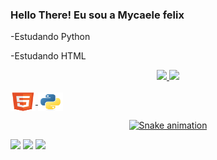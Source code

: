 ### Hello There! Eu sou a Mycaele felix

-Estudando Python

-Estudando HTML

<div align="center">
  <a href="https://github.com/Mykafelix">
  <img height="130em" src="https://github-readme-stats.vercel.app/api?username=Mykafelix&show_icons=true&theme=dark&include_all_commits=true&count_private=true"/>
  <img height="130em" src="https://github-readme-stats.vercel.app/api/top-langs/?username=Mykafelix&layout=compact&langs_count=7&theme=dark"/>
</div>


<div style="display: inline_block"><br>
  <img align="center" alt="Rafa-HTML" height="30" width="40" src="https://raw.githubusercontent.com/devicons/devicon/master/icons/html5/html5-original.svg">
  <img align="center" alt="Rafa-Python" height="30" width="40" src="https://raw.githubusercontent.com/devicons/devicon/master/icons/python/python-original.svg">
 </div>

<div align="center">
  
  ![Snake animation](https://github.com/Mykafelix/Mykafelix/blob/output/github-contribution-grid-snake.svg)
  
</div>
 
 <div>
  <a href="https://instagram.com/zoejhj" target="_blank"><img src="https://img.shields.io/badge/-Instagram-%23E4405F?style=for-the-badge&logo=instagram&logoColor=white" target="_blank"></a>
 	<a href="https://www.twitch.tv/llzoe" target="_blank"><img src="https://img.shields.io/badge/Twitch-9146FF?style=for-the-badge&logo=twitch&logoColor=white" target="_blank"></a>
 <a href="https://open.spotify.com/user/315ic2vartbhgsu6ztblf77odwr4?si=06153601bb1b4df8 target="_blank"><img src="https://img.shields.io/badge/Spotify-1ED760?&style=for-the-badge&logo=spotify&logoColor=white" target="_blank"></a>
